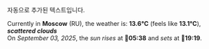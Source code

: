 
자동으로 추가된 텍스트입니다.

<!--START_SECTION:weather:moscow-->
Currently in **Moscow** (RU), the weather is: **13.6°C** (feels like **13.1°C**), ***scattered clouds***<br/>
On *September 03, 2025*, the *sun rises* at 🌅**05:38** and *sets* at 🌇**19:19**.
<!--END_SECTION:weather-->
